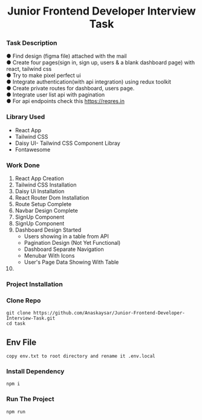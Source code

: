 <h1 align="center">Junior Frontend Developer Interview Task</h1>

### Task Description

● Find design (figma file) attached with the mail \
● Create four pages(sign in, sign up, users & a blank dashboard page) with react, tailwind 
css \
● Try to make pixel perfect ui \
● Integrate authentication(with api integration) using redux toolkit \
● Create private routes for dashboard, users page. \
● Integrate user list api with pagination \
● For api endpoints check this https://reqres.in 

### Library Used

- React App
- Tailwind CSS 
- Daisy UI- Tailwind CSS Component Libray 
- Fontawesome 

### Work Done

1. React App Creation
2. Tailwind CSS Installation
3. Daisy Ui Installation
4. React Router Dom Installation
5. Route Setup Complete
6. Navbar Design Complete
7. SignUp Component 
8. SignUp Component
6. Dashboard Design Started
    - Users showing in a table from API
    - Pagination Design  (Not Yet Functional)
    - Dashboard Separate Navigation 
    - Menubar With Icons 
    - User's Page Data Showing With Table
7. 


### Project Installation

### Clone Repo
``` 
git clone https://github.com/Anaskaysar/Junior-Frontend-Developer-Interview-Task.git
cd task
```
## Env File
` copy env.txt to root directory and rename it .env.local `
### Install Dependency
``` 
npm i
```
### Run The Project
```
npm run
```